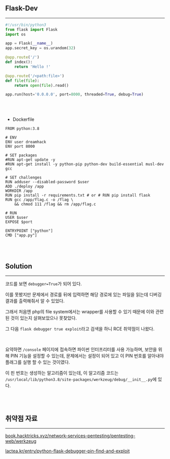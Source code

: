 ## Flask-Dev
---

```python
#!/usr/bin/python3
from flask import Flask
import os

app = Flask(__name__)
app.secret_key = os.urandom(32)

@app.route('/')
def index():
	return 'Hello !'

@app.route('/<path:file>')
def file(file):
	return open(file).read()

app.run(host='0.0.0.0', port=8000, threaded=True, debug=True)
```

<br><br>

+ Dockerfile
```
FROM python:3.8

# ENV
ENV user dreamhack
ENV port 8000

# SET packages
#RUN apt-get update -y
#RUN apt-get install -y python-pip python-dev build-essential musl-dev gcc

# SET challenges
RUN adduser --disabled-password $user
ADD ./deploy /app
WORKDIR /app
RUN pip install -r requirements.txt # or # RUN pip install flask
RUN gcc /app/flag.c -o /flag \
    && chmod 111 /flag && rm /app/flag.c

# RUN
USER $user
EXPOSE $port

ENTRYPOINT ["python"]
CMD ["app.py"]
```

<br><br>

## Solution
---

코드를 보면 ```debugger=True```가 되어 있다.

이를 못봤지만 문제에서 경로를 뒤에 입력하면 해당 경로에 있는 파일을 읽는데 디버깅 결과를 출력해줘서 알 수 있었다.

그래서 처음엔 php의 file system에서는 wrapper를 사용할 수 있기 때문에 이와 관련된 것이 있는지 살펴보았으나 못찾았다.

그 다음 ```flask debugger true exploit```라고 검색을 하니 RCE 취약점이 나왔다.

<br>

요약하면 ```/console``` 페이지에 접속하면 파이썬 인터프리터를 사용 가능하며, 보안을 위해 PIN 기능을 설정할 수 있는데, 문제에서는 설정이 되어 있고 이 PIN 번호를 알아내야 플래그를 실행 할 수 있는 것이였다.

이 핀 번호는 생성하는 알고리즘이 있는데, 이 알고리즘 코드는 ```/usr/local/lib/python3.8/site-packages/werkzeug/debug/__init__.py```에 있다.


<br><br>

## 취약점 자료
---

<a href="https://book.hacktricks.xyz/network-services-pentesting/pentesting-web/werkzeug" target="_blank">book.hacktricks.xyz/network-services-pentesting/pentesting-web/werkzeug</a>

<a href="https://lactea.kr/entry/python-flask-debugger-pin-find-and-exploit" target="_blank">lactea.kr/entry/python-flask-debugger-pin-find-and-exploit</a>
